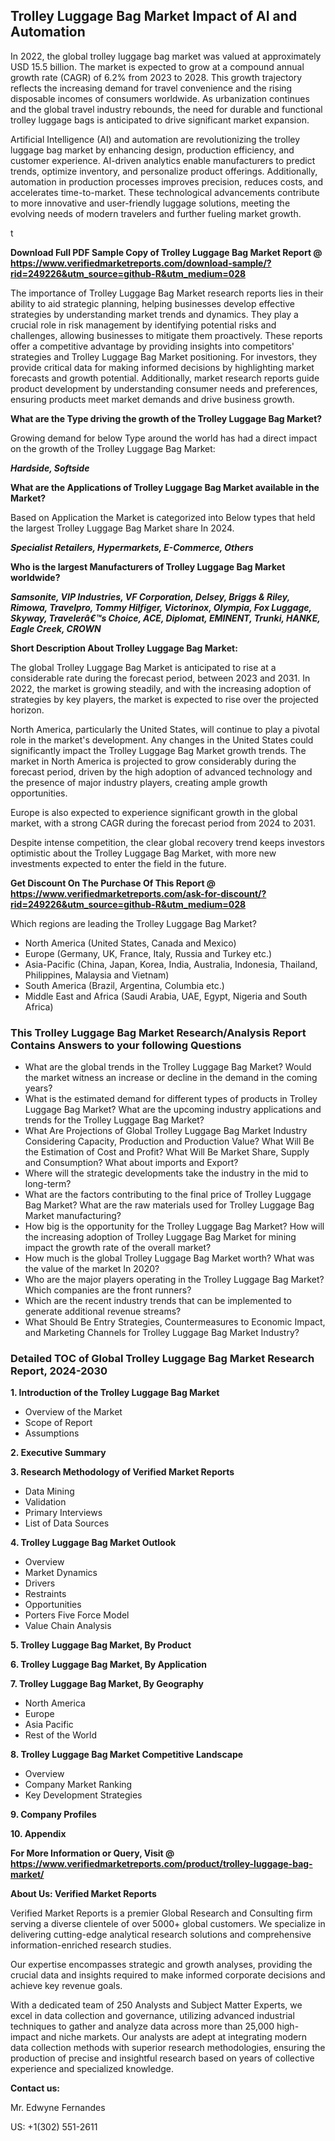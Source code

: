 <h2>Trolley Luggage Bag Market Impact of AI and Automation</h2><p>In 2022, the global trolley luggage bag market was valued at approximately USD 15.5 billion. The market is expected to grow at a compound annual growth rate (CAGR) of 6.2% from 2023 to 2028. This growth trajectory reflects the increasing demand for travel convenience and the rising disposable incomes of consumers worldwide. As urbanization continues and the global travel industry rebounds, the need for durable and functional trolley luggage bags is anticipated to drive significant market expansion.</p><p>Artificial Intelligence (AI) and automation are revolutionizing the trolley luggage bag market by enhancing design, production efficiency, and customer experience. AI-driven analytics enable manufacturers to predict trends, optimize inventory, and personalize product offerings. Additionally, automation in production processes improves precision, reduces costs, and accelerates time-to-market. These technological advancements contribute to more innovative and user-friendly luggage solutions, meeting the evolving needs of modern travelers and further fueling market growth.</p>t</p><p id="" class=""><strong>Download Full PDF Sample Copy of Trolley Luggage Bag Market Report @ <a href="https://www.verifiedmarketreports.com/download-sample/?rid=249226&utm_source=github-R&utm_medium=028" target="_blank">https://www.verifiedmarketreports.com/download-sample/?rid=249226&utm_source=github-R&utm_medium=028</a></strong></p><p>The importance of&nbsp;Trolley Luggage Bag Market research reports lies in their ability to aid strategic planning, helping businesses develop effective strategies by understanding market trends and dynamics. They play a crucial role in risk management by identifying potential risks and challenges, allowing businesses to mitigate them proactively. These reports offer a competitive advantage by providing insights into competitors' strategies and Trolley Luggage Bag Market positioning. For investors, they provide critical data for making informed decisions by highlighting market forecasts and growth potential. Additionally, market research reports guide product development by understanding consumer needs and preferences, ensuring products meet market demands and drive business growth.</p><p><strong>What are the&nbsp;Type driving the growth of the Trolley Luggage Bag Market?</strong></p><p id="" class="">Growing demand for below Type around the world has had a direct impact on the growth of the Trolley Luggage Bag Market:</p><em><strong>Hardside, Softside</strong></em></p><strong>What are the&nbsp;Applications&nbsp;of Trolley Luggage Bag Market available in the Market?</strong></p><p id="" class="">Based on Application the Market is categorized into Below types that held the largest Trolley Luggage Bag Market share In 2024.</p><em><strong>Specialist Retailers, Hypermarkets, E-Commerce, Others</strong></em></p><strong>Who is the largest Manufacturers of Trolley Luggage Bag Market worldwide?</strong></p><p><em><strong>Samsonite, VIP Industries, VF Corporation, Delsey, Briggs & Riley, Rimowa, Travelpro, Tommy Hilfiger, Victorinox, Olympia, Fox Luggage, Skyway, Travelerâ€™s Choice, ACE, Diplomat, EMINENT, Trunki, HANKE, Eagle Creek, CROWN</strong></em></p><p id="" class=""><strong>Short Description About Trolley Luggage Bag Market:</strong></p><p>The global Trolley Luggage Bag Market is anticipated to rise at a considerable rate during the forecast period, between 2023 and 2031. In 2022, the market is growing steadily, and with the increasing adoption of strategies by key players, the market is expected to rise over the projected horizon.</p><p>North America, particularly the United States, will continue to play a pivotal role in the market's development. Any changes in the United States could significantly impact the Trolley Luggage Bag Market growth trends. The market in North America is projected to grow considerably during the forecast period, driven by the high adoption of advanced technology and the presence of major industry players, creating ample growth opportunities.</p><p>Europe is also expected to experience significant growth in the global market, with a strong CAGR during the forecast period from 2024 to 2031.</p><p>Despite intense competition, the clear global recovery trend keeps investors optimistic about the Trolley Luggage Bag Market, with more new investments expected to enter the field in the future.</p><p id="" class=""><strong>Get Discount On The Purchase Of This Report @ <a href="https://www.verifiedmarketreports.com/ask-for-discount/?rid=249226&utm_source=github-R&utm_medium=028" target="_blank">https://www.verifiedmarketreports.com/ask-for-discount/?rid=249226&utm_source=github-R&utm_medium=028</a></strong></p>Which regions are leading the Trolley Luggage Bag Market?</p><ul><li>North America (United States, Canada and Mexico)</li><li>Europe (Germany, UK, France, Italy, Russia and Turkey etc.)</li><li>Asia-Pacific (China, Japan, Korea, India, Australia, Indonesia, Thailand, Philippines, Malaysia and Vietnam)</li><li>South America (Brazil, Argentina, Columbia etc.)</li><li>Middle East and Africa (Saudi Arabia, UAE, Egypt, Nigeria and South Africa)</li></ul><h3 id="" class="">This Trolley Luggage Bag Market Research/Analysis Report Contains Answers to your following Questions</h3><ul><li>What are the global trends in the Trolley Luggage Bag Market? Would the market witness an increase or decline in the demand in the coming years?</li><li>What is the estimated demand for different types of products in Trolley Luggage Bag Market? What are the upcoming industry applications and trends for the Trolley Luggage Bag Market?</li><li>What Are Projections of Global Trolley Luggage Bag Market Industry Considering Capacity, Production and Production Value? What Will Be the Estimation of Cost and Profit? What Will Be Market Share, Supply and Consumption? What about imports and Export?</li><li>Where will the strategic developments take the industry in the mid to long-term?</li><li>What are the factors contributing to the final price of Trolley Luggage Bag Market? What are the raw materials used for Trolley Luggage Bag Market manufacturing?</li><li>How big is the opportunity for the Trolley Luggage Bag Market? How will the increasing adoption of Trolley Luggage Bag Market for mining impact the growth rate of the overall market?</li><li>How much is the global Trolley Luggage Bag Market worth? What was the value of the market In 2020?</li><li>Who are the major players operating in the Trolley Luggage Bag Market? Which companies are the front runners?</li><li>Which are the recent industry trends that can be implemented to generate additional revenue streams?</li><li>What Should Be Entry Strategies, Countermeasures to Economic Impact, and Marketing Channels for Trolley Luggage Bag Market Industry?</li></ul><h3 id="" class="">Detailed TOC of Global Trolley Luggage Bag Market Research Report, 2024-2030</h3><p id="" class=""><strong>1. Introduction of the Trolley Luggage Bag Market</strong></p><ul><li>Overview of the Market</li><li>Scope of Report</li><li>Assumptions</li></ul><p id="" class=""><strong>2. Executive Summary</strong></p><p id="" class=""><strong>3. Research Methodology of Verified Market Reports</strong></p><ul><li>Data Mining</li><li>Validation</li><li>Primary Interviews</li><li>List of Data Sources</li></ul><p id="" class=""><strong>4. Trolley Luggage Bag Market Outlook</strong></p><ul><li>Overview</li><li>Market Dynamics</li><li>Drivers</li><li>Restraints</li><li>Opportunities</li><li>Porters Five Force Model</li><li>Value Chain Analysis</li></ul><p id="" class=""><strong>5. Trolley Luggage Bag Market, By Product</strong></p><p id="" class=""><strong>6. Trolley Luggage Bag Market, By Application</strong></p><p id="" class=""><strong>7. Trolley Luggage Bag Market, By Geography</strong></p><ul><li>North America</li><li>Europe</li><li>Asia Pacific</li><li>Rest of the World</li></ul><p id="" class=""><strong>8. Trolley Luggage Bag Market Competitive Landscape</strong></p><ul><li>Overview</li><li>Company Market Ranking</li><li>Key Development Strategies</li></ul><p id="" class=""><strong>9. Company Profiles</strong></p><p id="" class=""><strong>10. Appendix</strong></p><p id="" class=""><strong>For More Information or Query, Visit @ <a href="https://www.verifiedmarketreports.com/product/trolley-luggage-bag-market/" target="_blank">https://www.verifiedmarketreports.com/product/trolley-luggage-bag-market/</a></strong></p><p id="" class=""><strong>About Us: Verified Market Reports</strong></p><p id="" class="">Verified Market Reports is a premier Global Research and Consulting firm serving a diverse clientele of over 5000+ global customers. We specialize in delivering cutting-edge analytical research solutions and comprehensive information-enriched research studies.</p><p id="" class="">Our expertise encompasses strategic and growth analyses, providing the crucial data and insights required to make informed corporate decisions and achieve key revenue goals.</p><p id="" class="">With a dedicated team of 250 Analysts and Subject Matter Experts, we excel in data collection and governance, utilizing advanced industrial techniques to gather and analyze data across more than 25,000 high-impact and niche markets. Our analysts are adept at integrating modern data collection methods with superior research methodologies, ensuring the production of precise and insightful research based on years of collective experience and specialized knowledge.</p><p id="" class=""><strong>Contact us:</strong></p><p id="" class="">Mr. Edwyne Fernandes</p><p id="" class="">US: +1(302) 551-2611</p>